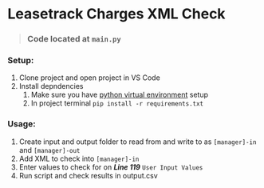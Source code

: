 # Leasetrack Charges XML Check
> ### Code located at `main.py`

### Setup:  
1. Clone project and open project in VS Code
2. Install depndencies 
   1. Make sure you have [python virtual environment](https://code.visualstudio.com/docs/python/environments) setup
   2. In project terminal ```pip install -r requirements.txt```

### Usage:
1. Create input and output folder to read from and write to as `[manager]-in` and `[manager]-out`
2. Add XML to check into `[manager]-in`
3. Enter values to check for on ***Line 119*** `User Input Values`
4. Run script and check results in output.csv